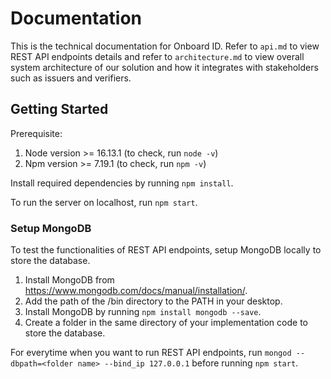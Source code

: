 # Documentation

This is the technical documentation for Onboard ID. Refer to `api.md` to view REST API endpoints details and refer to `architecture.md` to view overall system architecture of our solution and how it integrates with stakeholders such as issuers and verifiers. 

## Getting Started

Prerequisite: 
1. Node version >= 16.13.1 (to check, run `node -v`)
2. Npm version >= 7.19.1 (to check, run `npm -v`)

Install required dependencies by running `npm install`. 

To run the server on localhost, run `npm start`. 

### Setup MongoDB

To test the functionalities of REST API endpoints, setup MongoDB locally to store the database.

1. Install MongoDB from https://www.mongodb.com/docs/manual/installation/. 
2. Add the path of the /bin directory to the PATH in your desktop.
3. Install MongoDB by running `npm install mongodb --save`.
4. Create a folder <folder name> in the same directory of your implementation code to store the database.

For everytime when you want to run REST API endpoints, run `mongod --dbpath=<folder name> --bind_ip 127.0.0.1` before running `npm start`.
